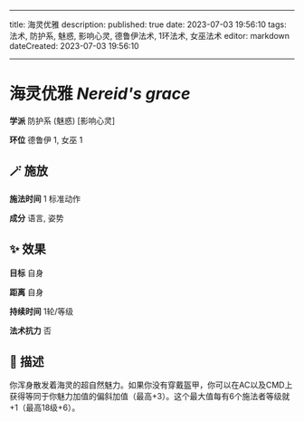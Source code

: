 
---
title: 海灵优雅
description: 
published: true
date: 2023-07-03 19:56:10
tags: 法术, 防护系, 魅惑, 影响心灵, 德鲁伊法术, 1环法术, 女巫法术
editor: markdown
dateCreated: 2023-07-03 19:56:10

---

# **海灵优雅** *Nereid's grace*

**学派** 防护系 (魅惑) \[影响心灵\] 

**环位** 德鲁伊 1, 女巫 1

## 🪄 施放

**施法时间** 1 标准动作

**成分** 语言, 姿势

## ✨ 效果 

**目标** 自身 

**距离** 自身  

**持续时间** 1轮/等级 

**法术抗力** 否

## 📖 描述

你浑身散发着海灵的超自然魅力。如果你没有穿戴盔甲，你可以在AC以及CMD上获得等同于你魅力加值的偏斜加值（最高+3）。这个最大值每有6个施法者等级就+1（最高18级+6）。
    